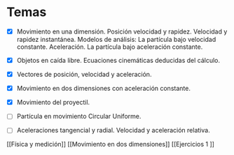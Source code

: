 # Temas 
- [x] Movimiento en una dimensión. Posición velocidad y rapidez. Velocidad y rapidez instantánea. Modelos de análisis: La partícula bajo velocidad constante. Aceleración. La partícula bajo aceleración constante. 

- [x] Objetos en caída libre. Ecuaciones cinemáticas deducidas del cálculo.    

- [x] Vectores de posición, velocidad y aceleración. 

- [x] Movimiento en dos dimensiones con aceleración constante. 

- [x] Movimiento del proyectil. 

- [ ] Partícula en movimiento Circular Uniforme. 

- [ ] Aceleraciones tangencial y radial. Velocidad y aceleración relativa.




[[Física y medición]]
[[Movimiento en dos dimensiones]]
[[Ejercicios 1 ]]
